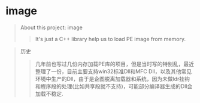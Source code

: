 # image

> About this project: image
>> It's just a C++ library help us to load PE image from memory.

> 历史
>> 几年前也写过几份内存加载PE库的项目，但是当时写的特别乱，最近整理了一份，目前主要支持win32标准Dll和MFC Dll，以及其他常见环境中生产的Dll，由于是企图脱离加载器和系统，因为未做ldr挂钩和程序段的处理(比如共享段就不支持)，可能部分编译器生成的Dll会加载不稳定.